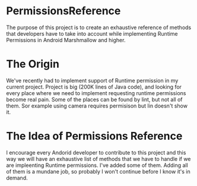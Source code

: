 # PermissionsReference
The purpose of this project is to create an exhaustive reference of methods that developers have to take into account while implementing Runtime Permissions in Android Marshmallow and higher.

# The Origin
We've recently had to implement support of Runtime permission in my current project. Project is big (200K lines of Java code), and looking for every place where we need to implement requesting runtime permissions become real pain. Some of the places can be found by lint, but not all of them. Sor example using camera requires permisison but lin doesn't show it.

# The Idea of Permissions Reference
I encourage every Andorid developer to contribute to this project and this way we will have an exhaustive list of methods that we have to handle if we are impleenting Runtime permissions.
I've added some of them. Adding all of them is a mundane job, so probably I won't continue before I know it's in demand.
